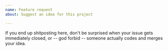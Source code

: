 ```yaml
---
name: Feature request
about: Suggest an idea for this project

---
```


If you end up shitposting here, don't be surprised when your issue gets immediately closed, or -- god forbid -- someone actually codes and merges your idea.